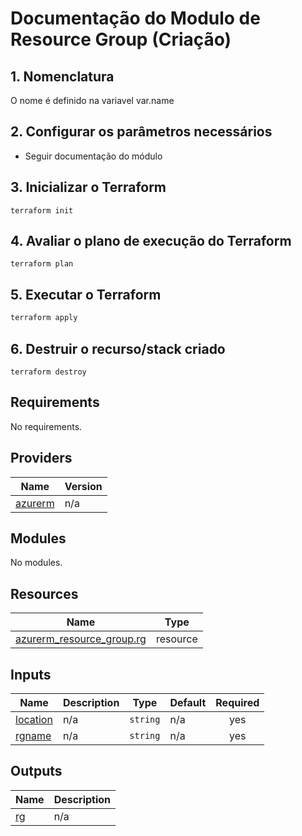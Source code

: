 # Documentação do Modulo de Resource Group (Criação)


## 1. Nomenclatura

O nome é definido na variavel var.name

## 2. Configurar os parâmetros necessários

* Seguir documentação do módulo

## 3. Inicializar o Terraform

```
terraform init
```

##  4. Avaliar o plano de execução do Terraform

```
terraform plan 
```

## 5. Executar o Terraform

```bash
terraform apply 
```

## 6. Destruir o recurso/stack criado

```
terraform destroy 
```

<!-- BEGIN_TF_DOCS -->
## Requirements

No requirements.

## Providers

| Name | Version |
|------|---------|
| <a name="provider_azurerm"></a> [azurerm](#provider\_azurerm) | n/a |

## Modules

No modules.

## Resources

| Name | Type |
|------|------|
| [azurerm_resource_group.rg](https://registry.terraform.io/providers/hashicorp/azurerm/latest/docs/resources/resource_group) | resource |

## Inputs

| Name | Description | Type | Default | Required |
|------|-------------|------|---------|:--------:|
| <a name="input_location"></a> [location](#input\_location) | n/a | `string` | n/a | yes |
| <a name="input_rgname"></a> [rgname](#input\_rgname) | n/a | `string` | n/a | yes |

## Outputs

| Name | Description |
|------|-------------|
| <a name="output_rg"></a> [rg](#output\_rg) | n/a |
<!-- END_TF_DOCS -->
